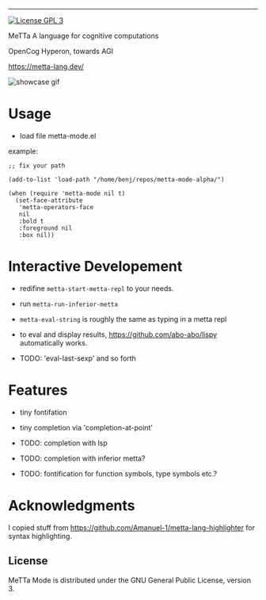 
-----------
[![License GPL 3][badge-license]](http://www.gnu.org/licenses/gpl-3.0.txt)

MeTTa
A language for cognitive computations

OpenCog Hyperon, towards AGI

https://metta-lang.dev/

![showcase gif](https://i.imgur.com/jMhJ0ip.gif)

# Usage

- load file metta-mode.el

example: 

``` elisp
;; fix your path

(add-to-list 'load-path "/home/benj/repos/metta-mode-alpha/")

(when (require 'metta-mode nil t)
  (set-face-attribute
   'metta-operators-face
   nil
   :bold t
   :foreground nil
   :box nil))
```

# Interactive Developement

- redifine `metta-start-metta-repl` to your needs. 
- run `metta-run-inferior-metta`
- `metta-eval-string` is roughly the same as typing in a metta repl

- to eval and display results, https://github.com/abo-abo/lispy automatically works. 
- TODO: 'eval-last-sexp' and so forth 

# Features

- tiny fontifation
- tiny completion via 'completion-at-point'

- TODO: completion with lsp
- TODO: completion with inferior metta? 
- TODO: fontification for function symbols, type symbols etc.? 


# Acknowledgments

I copied stuff from https://github.com/Amanuel-1/metta-lang-highlighter for syntax highlighting.


## License

MeTTa Mode is distributed under the GNU General Public License, version 3.

[badge-license]: https://img.shields.io/badge/license-GPL_3-green.svg
